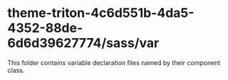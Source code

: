 # theme-triton-4c6d551b-4da5-4352-88de-6d6d39627774/sass/var

This folder contains variable declaration files named by their component class.
